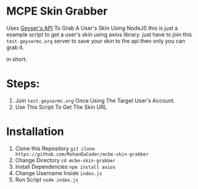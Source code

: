 # MCPE Skin Grabber  
Uses [Geyser's API](https://api.geysermc.org/docs) To Grab A User's Skin Using NodeJS
this is just a example script to get a user's skin using axios library.
just have to join this `test.geysermc.org` server to save your skin to the api then only you can grab it.

in short:
# Steps:

1. Join `test.geysermc.org` Once Using The Target User's Account.
2. Use This Script To Get The Skin URL

# Installation
1. Clone this Repository `git clone https://github.com/RohanDaCoder/mcbe-skin-grabber`
2. Change Directory `cd mcbe-skin-grabber`
3. Install Dependencies `npm install axios`
4. Change Username Inside `index.js`
5. Run Script `node index.js`
